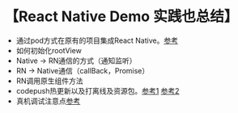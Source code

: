 # 【React Native Demo 实践也总结】
* 通过pod方式在原有的项目集成React Native。[参考](https://www.jianshu.com/p/3dc9d70a790f)
* 如何初始化rootView  
* Native -> RN通信的方式（通知监听）
* RN -> Native通信（callBack，Promise）
* RN调用原生组件方法
* codepush热更新以及打离线及资源包。[参考1](http://blog.csdn.net/sinat_17775997/article/details/69364463) [参考2](https://www.jianshu.com/p/cbc6a1dbfe30)
* 真机调试注意点[参考](https://www.jianshu.com/p/330eb37a71c3)


